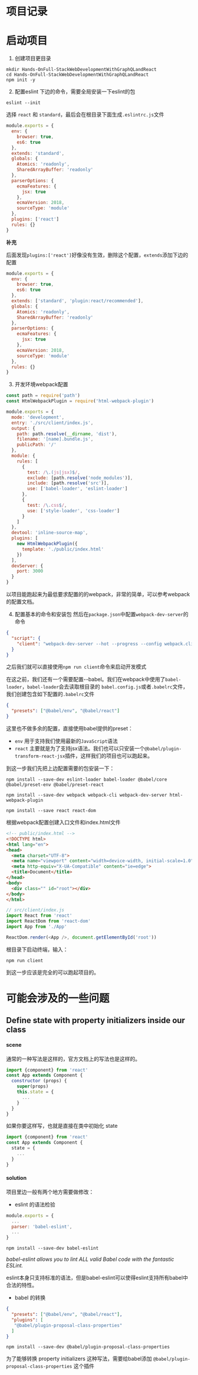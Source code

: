 # 项目记录

# 启动项目
1. 创建项目更目录
```
mkdir Hands-OnFull-StackWebDevelopmentWithGraphQLandReact
cd Hands-OnFull-StackWebDevelopmentWithGraphQLandReact
npm init -y
```
2. 配置eslint
下边的命令，需要全局安装一下eslint的包
```
eslint --init
```
选择 `react` 和 `standard`，最后会在根目录下面生成`.eslintrc.js`文件

```js
module.exports = {
  env: {
    browser: true,
    es6: true
  },
  extends: 'standard',
  globals: {
    Atomics: 'readonly',
    SharedArrayBuffer: 'readonly'
  },
  parserOptions: {
    ecmaFeatures: {
      jsx: true
    },
    ecmaVersion: 2018,
    sourceType: 'module'
  },
  plugins: ['react']
  rules: {}
}
```

**补充**

后面发现`plugins:['react']`好像没有生效，删除这个配置，`extends`添加下边的配置
```js
module.exports = {
  env: {
    browser: true,
    es6: true
  },
  extends: ['standard', 'plugin:react/recommended'],
  globals: {
    Atomics: 'readonly',
    SharedArrayBuffer: 'readonly'
  },
  parserOptions: {
    ecmaFeatures: {
      jsx: true
    },
    ecmaVersion: 2018,
    sourceType: 'module'
  },
  rules: {}
}

```

3. 开发环境webpack配置
```js
const path = require('path')
const HtmlWebpackPlugin = require('html-webpack-plugin')

module.exports = {
  mode: 'development',
  entry: './src/client/index.js',
  output: {
    path: path.resolve(__dirname, 'dist'),
    filename: '[name].bundle.js',
    publicPath: '/'
  },
  module: {
    rules: [
      {
        test: /\.(js|jsx)$/,
        exclude: [path.resolve('node_modules')],
        include: [path.resolve('src')],
        use: ['babel-loader', 'eslint-loader']
      },
      {
        test: /\.css$/,
        use: ['style-loader', 'css-loader']
      }
    ]
  },
  devtool: 'inline-source-map',
  plugins: [
    new HtmlWebpackPlugin({
      template: './public/index.html'
    })
  ],
  devServer: {
    port: 3000
  }
}

```

以项目能跑起来为最低要求配置的的webpack，非常的简单，可以参考webpack的配置文档。

4. 配置基本的命令和安装包
然后在`package.json`中配置`webpack-dev-server`的命令

```json
{
  "script": {
    "client": "webpack-dev-server --hot --progress --config webpack.client.config.js"
  }
}
```

之后我们就可以直接使用`npm run client`命令来启动开发模式

在这之前，我们还有一个需要配置--babel。我们在webpack中使用了`babel-loader`，`babel-loader`会去读取根目录的 `babel.config.js`或者`.babelrc`文件，我们创建包含如下配置的`.babelrc`文件

```json
{
  "presets": ["@babel/env", "@babel/react"]
}

```
这里也不做多余的配置，直接使用babel提供的preset：
  * `env` 用于支持我们使用最新的`JavaScript`语法
  * `react` 主要就是为了支持jsx语法。我们也可以只安装一个`@babel/plugin-transform-react-jsx`插件，这样我们的项目也可以跑起来。

到这一步我们先把上边配置需要的包安装一下：

  ```
  npm install --save-dev eslint-loader babel-loader @babel/core @babel/preset-env @babel/preset-react

  npm install --save-dev webpack webpack-cli webpack-dev-server html-webpack-plugin

  npm install --save react react-dom
  ```

根据webpack配置创建入口文件和index.html文件

```html
<!-- public/index.html -->
<!DOCTYPE html>
<html lang="en">
<head>
  <meta charset="UTF-8">
  <meta name="viewport" content="width=device-width, initial-scale=1.0">
  <meta http-equiv="X-UA-Compatible" content="ie=edge">
  <title>Document</title>
</head>
<body>
  <div class="" id="root"></div>
</body>
</html>
```

```js
// src/client/index.js
import React from 'react'
import ReactDom from 'react-dom'
import App from './App'

ReactDom.render(<App />, document.getElementById('root'))
```
根目录下启动终端，输入：
```
npm run client
```
到这一步应该是完全的可以跑起项目的。

# 可能会涉及的一些问题

## Define state with property initializers inside our class

#### scene

通常的一种写法是这样的，官方文档上的写法也是这样的。

```js
import {component} from 'react'
const App extends Component {
  constructor (props) {
    super(props)
    this.state = {
      ...
    }
  }
}
```

如果你要这样写，也就是直接在类中初始化 state

```js
import {component} from 'react'
const App extends Component {
  state = {
    ...
  }
}
```

#### solution

项目里边一般有两个地方需要做修改：

* eslint 的语法检验

```js
module.exports = {
  ...
  parser: 'babel-eslint',
  ...
}
```

```
npm install --save-dev babel-eslint
```

*babel-eslint allows you to lint ALL valid Babel code with the fantastic ESLint.*

eslint本身只支持标准的语法，但是babel-eslint可以使得eslint支持所有babel中合法的特性。

* babel 的转换

```json
{
  "presets": ["@babel/env", "@babel/react"],
  "plugins": [
   "@babel/plugin-proposal-class-properties"
  ]
}
```

```
npm install --save-dev @babel/plugin-proposal-class-properties
```

为了能够转换 property initializers 这种写法，需要给babel添加 `@babel/plugin-proposal-class-properties` 这个插件
